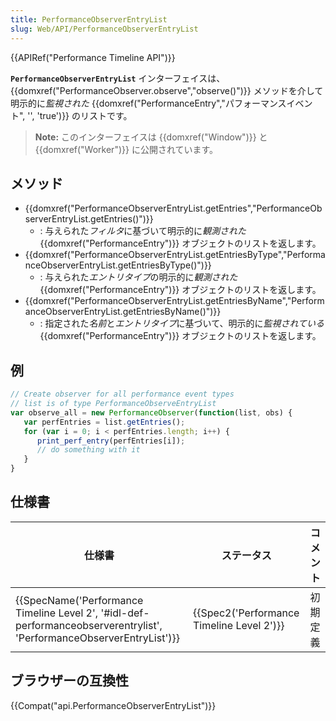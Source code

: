 ```yaml
---
title: PerformanceObserverEntryList
slug: Web/API/PerformanceObserverEntryList
---
```

{{APIRef("Performance Timeline API")}}

**`PerformanceObserverEntryList`** インターフェイスは、{{domxref("PerformanceObserver.observe","observe()")}} メソッドを介して明示的に*監視された* {{domxref("PerformanceEntry","パフォーマンスイベント", '', 'true')}} のリストです。

> **Note:** このインターフェイスは {{domxref("Window")}} と {{domxref("Worker")}} に公開されています。

## メソッド

- {{domxref("PerformanceObserverEntryList.getEntries","PerformanceObserverEntryList.getEntries()")}}
  - : 与えられた*フィルタ*に基づいて明示的に*観測された* {{domxref("PerformanceEntry")}} オブジェクトのリストを返します。
- {{domxref("PerformanceObserverEntryList.getEntriesByType","PerformanceObserverEntryList.getEntriesByType()")}}
  - : 与えられた*エントリタイプ*の明示的に*観測された*{{domxref("PerformanceEntry")}} オブジェクトのリストを返します。
- {{domxref("PerformanceObserverEntryList.getEntriesByName","PerformanceObserverEntryList.getEntriesByName()")}}
  - : 指定された*名前*と*エントリタイプ*に基づいて、明示的に*監視されている* {{domxref("PerformanceEntry")}} オブジェクトのリストを返します。

## 例

```js
// Create observer for all performance event types
// list is of type PerformanceObserveEntryList
var observe_all = new PerformanceObserver(function(list, obs) {
   var perfEntries = list.getEntries();
   for (var i = 0; i < perfEntries.length; i++) {
      print_perf_entry(perfEntries[i]);
      // do something with it
   }
}
```

## 仕様書

| 仕様書                                                                                                                                                       | ステータス                                               | コメント |
| ------------------------------------------------------------------------------------------------------------------------------------------------------------ | -------------------------------------------------------- | -------- |
| {{SpecName('Performance Timeline Level 2', '#idl-def-performanceobserverentrylist', 'PerformanceObserverEntryList')}} | {{Spec2('Performance Timeline Level 2')}} | 初期定義 |

## ブラウザーの互換性

{{Compat("api.PerformanceObserverEntryList")}}
